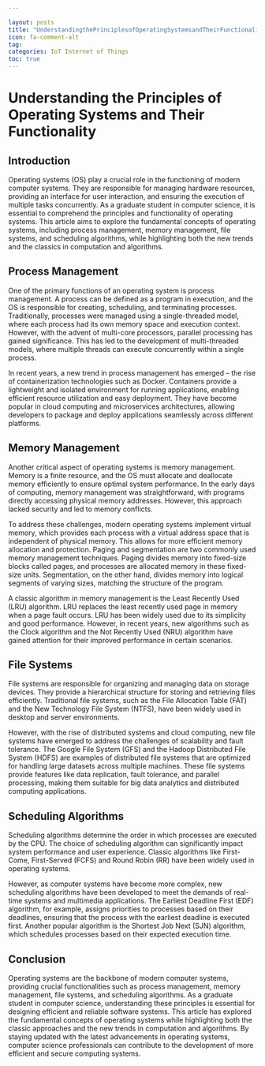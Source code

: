 ```yaml
---

layout: posts
title: "UnderstandingthePrinciplesofOperatingSystemsandTheirFunctionality"
icon: fa-comment-alt
tag:
categories: IoT Internet of Things
toc: true
---
```




# Understanding the Principles of Operating Systems and Their Functionality

## Introduction
Operating systems (OS) play a crucial role in the functioning of modern computer systems. They are responsible for managing hardware resources, providing an interface for user interaction, and ensuring the execution of multiple tasks concurrently. As a graduate student in computer science, it is essential to comprehend the principles and functionality of operating systems. This article aims to explore the fundamental concepts of operating systems, including process management, memory management, file systems, and scheduling algorithms, while highlighting both the new trends and the classics in computation and algorithms.

## Process Management
One of the primary functions of an operating system is process management. A process can be defined as a program in execution, and the OS is responsible for creating, scheduling, and terminating processes. Traditionally, processes were managed using a single-threaded model, where each process had its own memory space and execution context. However, with the advent of multi-core processors, parallel processing has gained significance. This has led to the development of multi-threaded models, where multiple threads can execute concurrently within a single process.

In recent years, a new trend in process management has emerged – the rise of containerization technologies such as Docker. Containers provide a lightweight and isolated environment for running applications, enabling efficient resource utilization and easy deployment. They have become popular in cloud computing and microservices architectures, allowing developers to package and deploy applications seamlessly across different platforms.

## Memory Management
Another critical aspect of operating systems is memory management. Memory is a finite resource, and the OS must allocate and deallocate memory efficiently to ensure optimal system performance. In the early days of computing, memory management was straightforward, with programs directly accessing physical memory addresses. However, this approach lacked security and led to memory conflicts.

To address these challenges, modern operating systems implement virtual memory, which provides each process with a virtual address space that is independent of physical memory. This allows for more efficient memory allocation and protection. Paging and segmentation are two commonly used memory management techniques. Paging divides memory into fixed-size blocks called pages, and processes are allocated memory in these fixed-size units. Segmentation, on the other hand, divides memory into logical segments of varying sizes, matching the structure of the program.

A classic algorithm in memory management is the Least Recently Used (LRU) algorithm. LRU replaces the least recently used page in memory when a page fault occurs. LRU has been widely used due to its simplicity and good performance. However, in recent years, new algorithms such as the Clock algorithm and the Not Recently Used (NRU) algorithm have gained attention for their improved performance in certain scenarios.

## File Systems
File systems are responsible for organizing and managing data on storage devices. They provide a hierarchical structure for storing and retrieving files efficiently. Traditional file systems, such as the File Allocation Table (FAT) and the New Technology File System (NTFS), have been widely used in desktop and server environments.

However, with the rise of distributed systems and cloud computing, new file systems have emerged to address the challenges of scalability and fault tolerance. The Google File System (GFS) and the Hadoop Distributed File System (HDFS) are examples of distributed file systems that are optimized for handling large datasets across multiple machines. These file systems provide features like data replication, fault tolerance, and parallel processing, making them suitable for big data analytics and distributed computing applications.

## Scheduling Algorithms
Scheduling algorithms determine the order in which processes are executed by the CPU. The choice of scheduling algorithm can significantly impact system performance and user experience. Classic algorithms like First-Come, First-Served (FCFS) and Round Robin (RR) have been widely used in operating systems.

However, as computer systems have become more complex, new scheduling algorithms have been developed to meet the demands of real-time systems and multimedia applications. The Earliest Deadline First (EDF) algorithm, for example, assigns priorities to processes based on their deadlines, ensuring that the process with the earliest deadline is executed first. Another popular algorithm is the Shortest Job Next (SJN) algorithm, which schedules processes based on their expected execution time.

## Conclusion
Operating systems are the backbone of modern computer systems, providing crucial functionalities such as process management, memory management, file systems, and scheduling algorithms. As a graduate student in computer science, understanding these principles is essential for designing efficient and reliable software systems. This article has explored the fundamental concepts of operating systems while highlighting both the classic approaches and the new trends in computation and algorithms. By staying updated with the latest advancements in operating systems, computer science professionals can contribute to the development of more efficient and secure computing systems.